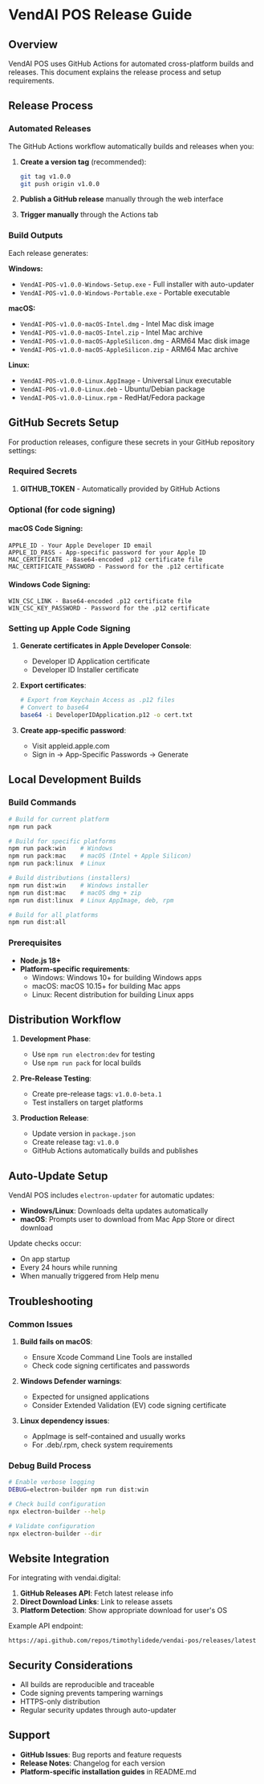 # VendAI POS Release Guide

## Overview

VendAI POS uses GitHub Actions for automated cross-platform builds and releases. This document explains the release process and setup requirements.

## Release Process

### Automated Releases

The GitHub Actions workflow automatically builds and releases when you:

1. **Create a version tag** (recommended):
   ```bash
   git tag v1.0.0
   git push origin v1.0.0
   ```

2. **Publish a GitHub release** manually through the web interface

3. **Trigger manually** through the Actions tab

### Build Outputs

Each release generates:

**Windows:**
- `VendAI-POS-v1.0.0-Windows-Setup.exe` - Full installer with auto-updater
- `VendAI-POS-v1.0.0-Windows-Portable.exe` - Portable executable

**macOS:**
- `VendAI-POS-v1.0.0-macOS-Intel.dmg` - Intel Mac disk image
- `VendAI-POS-v1.0.0-macOS-Intel.zip` - Intel Mac archive
- `VendAI-POS-v1.0.0-macOS-AppleSilicon.dmg` - ARM64 Mac disk image
- `VendAI-POS-v1.0.0-macOS-AppleSilicon.zip` - ARM64 Mac archive

**Linux:**
- `VendAI-POS-v1.0.0-Linux.AppImage` - Universal Linux executable
- `VendAI-POS-v1.0.0-Linux.deb` - Ubuntu/Debian package
- `VendAI-POS-v1.0.0-Linux.rpm` - RedHat/Fedora package

## GitHub Secrets Setup

For production releases, configure these secrets in your GitHub repository settings:

### Required Secrets

1. **GITHUB_TOKEN** - Automatically provided by GitHub Actions

### Optional (for code signing)

#### macOS Code Signing:
```
APPLE_ID - Your Apple Developer ID email
APPLE_ID_PASS - App-specific password for your Apple ID
MAC_CERTIFICATE - Base64-encoded .p12 certificate file
MAC_CERTIFICATE_PASSWORD - Password for the .p12 certificate
```

#### Windows Code Signing:
```
WIN_CSC_LINK - Base64-encoded .p12 certificate file
WIN_CSC_KEY_PASSWORD - Password for the .p12 certificate
```

### Setting up Apple Code Signing

1. **Generate certificates in Apple Developer Console**:
   - Developer ID Application certificate
   - Developer ID Installer certificate

2. **Export certificates**:
   ```bash
   # Export from Keychain Access as .p12 files
   # Convert to base64
   base64 -i DeveloperIDApplication.p12 -o cert.txt
   ```

3. **Create app-specific password**:
   - Visit appleid.apple.com
   - Sign in → App-Specific Passwords → Generate

## Local Development Builds

### Build Commands

```bash
# Build for current platform
npm run pack

# Build for specific platforms
npm run pack:win    # Windows
npm run pack:mac    # macOS (Intel + Apple Silicon)
npm run pack:linux  # Linux

# Build distributions (installers)
npm run dist:win    # Windows installer
npm run dist:mac    # macOS dmg + zip
npm run dist:linux  # Linux AppImage, deb, rpm

# Build for all platforms
npm run dist:all
```

### Prerequisites

- **Node.js 18+**
- **Platform-specific requirements**:
  - Windows: Windows 10+ for building Windows apps
  - macOS: macOS 10.15+ for building Mac apps
  - Linux: Recent distribution for building Linux apps

## Distribution Workflow

1. **Development Phase**:
   - Use `npm run electron:dev` for testing
   - Use `npm run pack` for local builds

2. **Pre-Release Testing**:
   - Create pre-release tags: `v1.0.0-beta.1`
   - Test installers on target platforms

3. **Production Release**:
   - Update version in `package.json`
   - Create release tag: `v1.0.0`
   - GitHub Actions automatically builds and publishes

## Auto-Update Setup

VendAI POS includes `electron-updater` for automatic updates:

- **Windows/Linux**: Downloads delta updates automatically
- **macOS**: Prompts user to download from Mac App Store or direct download

Update checks occur:
- On app startup
- Every 24 hours while running
- When manually triggered from Help menu

## Troubleshooting

### Common Issues

1. **Build fails on macOS**:
   - Ensure Xcode Command Line Tools are installed
   - Check code signing certificates and passwords

2. **Windows Defender warnings**:
   - Expected for unsigned applications
   - Consider Extended Validation (EV) code signing certificate

3. **Linux dependency issues**:
   - AppImage is self-contained and usually works
   - For .deb/.rpm, check system requirements

### Debug Build Process

```bash
# Enable verbose logging
DEBUG=electron-builder npm run dist:win

# Check build configuration
npx electron-builder --help

# Validate configuration
npx electron-builder --dir
```

## Website Integration

For integrating with vendai.digital:

1. **GitHub Releases API**: Fetch latest release info
2. **Direct Download Links**: Link to release assets
3. **Platform Detection**: Show appropriate download for user's OS

Example API endpoint:
```
https://api.github.com/repos/timothylidede/vendai-pos/releases/latest
```

## Security Considerations

- All builds are reproducible and traceable
- Code signing prevents tampering warnings
- HTTPS-only distribution
- Regular security updates through auto-updater

## Support

- **GitHub Issues**: Bug reports and feature requests
- **Release Notes**: Changelog for each version
- **Platform-specific installation guides** in README.md
